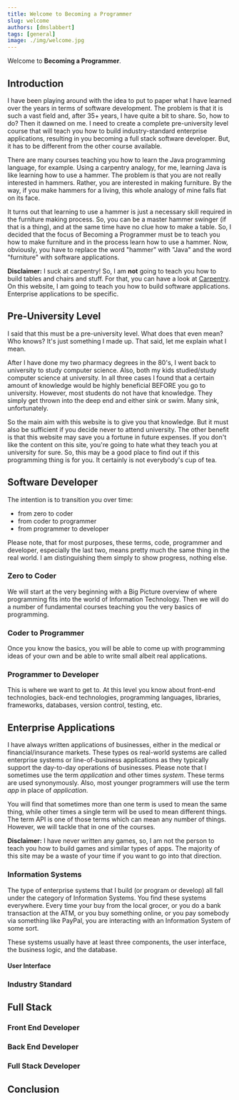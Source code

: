 ```yaml
---
title: Welcome to Becoming a Programmer
slug: welcome
authors: [dmslabbert]
tags: [general]
image: ./img/welcome.jpg
---
```


Welcome to **Becoming a Programmer**.

## Introduction

I have been playing around with the idea to put to paper what I have learned over the years in terms of software development. The problem is that it is such a vast field and, after 35+ years, I have quite a bit to share. So, how to do? Then it dawned on me. I need to create a complete pre-university level course that will teach you how to build industry-standard enterprise applications, resulting in you becoming a full stack software developer. But, it has to be different from the other course available.  

There are many courses teaching you how to learn the Java programming language, for example. Using a carpentry analogy, for me, learning Java is like learning how to use a hammer. The problem is that you are not really interested in hammers. Rather, you are interested in making furniture. By the way, if you make hammers for a living, this whole analogy of mine falls flat on its face.

It turns out that learning to use a hammer is just a necessary skill required in the furniture making process. So, you can be a master hammer swinger (if that is a thing), and at the same time have no clue how to make a table. So, I decided that the focus of Becoming a Programmer must be to teach you how to make furniture and in the process learn how to use a hammer. Now, obviously, you have to replace the word "hammer" with "Java" and the word "furniture" with software applications.

**Disclaimer:** I suck at carpentry! So, I am **not** going to teach you how to build tables and chairs and stuff. For that, you can have a look at [Carpentry](https://en.wikipedia.org/wiki/Carpentry). On this website, I am going to teach you how to build software applications. Enterprise applications to be specific.

## Pre-University Level

I said that this must be a pre-university level. What does that even mean? Who knows? It's just something I made up. That said, let me explain what I mean. 

After I have done my two pharmacy degrees in the 80's, I went back to university to study computer science. Also, both my kids studied/study computer science at university. In all three cases I found that a certain amount of knowledge would be highly beneficial BEFORE you go to university. However, most students do not have that knowledge. They simply get thrown into the deep end and either sink or swim. Many sink, unfortunately. 

So the main aim with this website is to give you that knowledge. But it must also be sufficient if you decide never to attend university. The other benefit is that this website may save you a fortune in future expenses. If you don't like the content on this site, you're going to hate what they teach you at university for sure. So, this may be a good place to find out if this programming thing is for you. It certainly is not everybody's cup of tea.    

## Software Developer

The intention is to transition you over time: 

* from zero to coder
* from coder to programmer
* from programmer to developer

Please note, that for most purposes, these terms, code, programmer and developer, especially the last two, means pretty much the same thing in the real world. I am distinguishing them simply to show progress, nothing else.

### Zero to Coder

We will start at the very beginning with a Big Picture overview of where programming fits into the world of Information Technology. Then we will do a number of fundamental courses teaching you the very basics of programming. 

### Coder to Programmer

Once you know the basics, you will be able to come up with programming ideas of your own and be able to write small albeit real applications.

### Programmer to Developer

This is where we want to get to. At this level you know about front-end technologies, back-end technologies, programming languages, libraries, frameworks, databases, version control, testing, etc. 

## Enterprise Applications

I have always written applications of businesses, either in the medical or financial/insurance markets. These types os real-world systems are called enterprise systems or line-of-business applications as they typically support the day-to-day operations of businesses. Please note that I sometimes use the term _application_ and other times _system_. These terms are used synonymously. Also, most younger programmers will use the term _app_ in place of _application_. 

You will find that sometimes more than one term is used to mean the same thing, while other times a single term will be used to mean different things. The term API is one of those terms which can mean any number of things. However, we will tackle that in one of the courses. 

**Disclaimer:** I have never written any games, so, I am not the person to teach you how to build games and similar types of apps. The majority of this site may be a waste of your time if you want to go into that direction. 

### Information Systems

The type of enterprise systems that I build (or program or develop) all fall under the category of Information Systems. You find these systems everywhere. Every time your buy from the local grocer, or you do a bank transaction at the ATM, or you buy something online, or you pay somebody via something like PayPal, you are interacting with an Information System of some sort.

These systems usually have at least three components, the user interface, the business logic, and the database.

#### User Interface

### Industry Standard

## Full Stack 

### Front End Developer

### Back End Developer

### Full Stack Developer

## Conclusion
